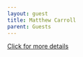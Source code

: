 ```yaml
---
layout: guest
title: Matthew Carroll
parent: Guests
---
```



<div class="badge-base LI-profile-badge" data-locale="en_US" data-size="medium" data-theme="light" data-type="VERTICAL" data-vanity="matthewrcarroll" data-version="v1"><a class="badge-base__link LI-simple-link" href="https://www.linkedin.com/in/matthewrcarroll?trk=profile-badge">Click for more details</a></div>


